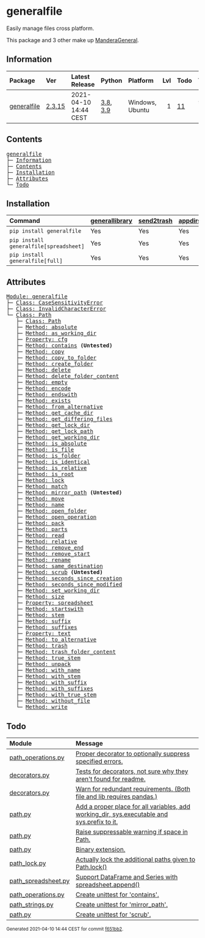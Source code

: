 # generalfile
Easily manage files cross platform.

This package and 3 other make up [ManderaGeneral](https://github.com/Mandera).

## Information
| Package                                                      | Ver                                             | Latest Release        | Python                                                                                                                   | Platform        |   Lvl | Todo                                                     | Tests   |
|:-------------------------------------------------------------|:------------------------------------------------|:----------------------|:-------------------------------------------------------------------------------------------------------------------------|:----------------|------:|:---------------------------------------------------------|:--------|
| [generalfile](https://github.com/ManderaGeneral/generalfile) | [2.3.15](https://pypi.org/project/generalfile/) | 2021-04-10 14:44 CEST | [3.8](https://www.python.org/downloads/release/python-380/), [3.9](https://www.python.org/downloads/release/python-390/) | Windows, Ubuntu |     1 | [11](https://github.com/ManderaGeneral/generalfile#Todo) | 95.5 %  |

## Contents
<pre>
<a href='#generalfile'>generalfile</a>
├─ <a href='#Information'>Information</a>
├─ <a href='#Contents'>Contents</a>
├─ <a href='#Installation'>Installation</a>
├─ <a href='#Attributes'>Attributes</a>
└─ <a href='#Todo'>Todo</a>
</pre>

## Installation
| Command                                | <a href='https://pypi.org/project/generallibrary'>generallibrary</a>   | <a href='https://pypi.org/project/send2trash'>send2trash</a>   | <a href='https://pypi.org/project/appdirs'>appdirs</a>   | <a href='https://pypi.org/project/pandas'>pandas</a>   |
|:---------------------------------------|:-----------------------------------------------------------------------|:---------------------------------------------------------------|:---------------------------------------------------------|:-------------------------------------------------------|
| `pip install generalfile`              | Yes                                                                    | Yes                                                            | Yes                                                      | No                                                     |
| `pip install generalfile[spreadsheet]` | Yes                                                                    | Yes                                                            | Yes                                                      | Yes                                                    |
| `pip install generalfile[full]`        | Yes                                                                    | Yes                                                            | Yes                                                      | Yes                                                    |

## Attributes
<pre>
<a href='https://github.com/ManderaGeneral/generalfile/blob/f651bb2/generalfile/__init__.py#L1'>Module: generalfile</a>
├─ <a href='https://github.com/ManderaGeneral/generalfile/blob/f651bb2/generalfile/errors.py#L6'>Class: CaseSensitivityError</a>
├─ <a href='https://github.com/ManderaGeneral/generalfile/blob/f651bb2/generalfile/errors.py#L10'>Class: InvalidCharacterError</a>
└─ <a href='https://github.com/ManderaGeneral/generalfile/blob/f651bb2/generalfile/path.py#L17'>Class: Path</a>
   ├─ <a href='https://github.com/ManderaGeneral/generalfile/blob/f651bb2/generalfile/path.py#L17'>Class: Path</a>
   ├─ <a href='https://github.com/ManderaGeneral/generalfile/blob/f651bb2/generalfile/path_strings.py#L32'>Method: absolute</a>
   ├─ <a href='https://github.com/ManderaGeneral/generalfile/blob/f651bb2/generalfile/path_lock.py#L124'>Method: as_working_dir</a>
   ├─ <a href='https://github.com/ManderaGeneral/generalfile/blob/f651bb2/generalfile/optional_dependencies/path_cfg.py#L12'>Property: cfg</a>
   ├─ <a href='https://github.com/ManderaGeneral/generalfile/blob/f651bb2/generalfile/path_operations.py#L477'>Method: contains</a> <b>(Untested)</b>
   ├─ <a href='https://github.com/ManderaGeneral/generalfile/blob/f651bb2/generalfile/path_operations.py#L157'>Method: copy</a>
   ├─ <a href='https://github.com/ManderaGeneral/generalfile/blob/f651bb2/generalfile/path_operations.py#L218'>Method: copy_to_folder</a>
   ├─ <a href='https://github.com/ManderaGeneral/generalfile/blob/f651bb2/generalfile/path_operations.py#L288'>Method: create_folder</a>
   ├─ <a href='https://github.com/ManderaGeneral/generalfile/blob/f651bb2/generalfile/path_operations.py#L362'>Method: delete</a>
   ├─ <a href='https://github.com/ManderaGeneral/generalfile/blob/f651bb2/generalfile/path_operations.py#L395'>Method: delete_folder_content</a>
   ├─ <a href='https://github.com/ManderaGeneral/generalfile/blob/f651bb2/generalfile/path_operations.py#L267'>Method: empty</a>
   ├─ <a href='https://github.com/ManderaGeneral/generalfile/blob/f651bb2/generalfile/path_strings.py#L267'>Method: encode</a>
   ├─ <a href='https://github.com/ManderaGeneral/generalfile/blob/f651bb2/generalfile/path_strings.py#L93'>Method: endswith</a>
   ├─ <a href='https://github.com/ManderaGeneral/generalfile/blob/f651bb2/generalfile/path_operations.py#L259'>Method: exists</a>
   ├─ <a href='https://github.com/ManderaGeneral/generalfile/blob/f651bb2/generalfile/path_strings.py#L24'>Method: from_alternative</a>
   ├─ <a href='https://github.com/ManderaGeneral/generalfile/blob/f651bb2/generalfile/path_operations.py#L334'>Method: get_cache_dir</a>
   ├─ <a href='https://github.com/ManderaGeneral/generalfile/blob/f651bb2/generalfile/path_operations.py#L451'>Method: get_differing_files</a>
   ├─ <a href='https://github.com/ManderaGeneral/generalfile/blob/f651bb2/generalfile/path_operations.py#L344'>Method: get_lock_dir</a>
   ├─ <a href='https://github.com/ManderaGeneral/generalfile/blob/f651bb2/generalfile/path_operations.py#L353'>Method: get_lock_path</a>
   ├─ <a href='https://github.com/ManderaGeneral/generalfile/blob/f651bb2/generalfile/path_operations.py#L306'>Method: get_working_dir</a>
   ├─ <a href='https://github.com/ManderaGeneral/generalfile/blob/f651bb2/generalfile/path_strings.py#L59'>Method: is_absolute</a>
   ├─ <a href='https://github.com/ManderaGeneral/generalfile/blob/f651bb2/generalfile/path_operations.py#L234'>Method: is_file</a>
   ├─ <a href='https://github.com/ManderaGeneral/generalfile/blob/f651bb2/generalfile/path_operations.py#L240'>Method: is_folder</a>
   ├─ <a href='https://github.com/ManderaGeneral/generalfile/blob/f651bb2/generalfile/path_operations.py#L433'>Method: is_identical</a>
   ├─ <a href='https://github.com/ManderaGeneral/generalfile/blob/f651bb2/generalfile/path_strings.py#L66'>Method: is_relative</a>
   ├─ <a href='https://github.com/ManderaGeneral/generalfile/blob/f651bb2/generalfile/path_operations.py#L246'>Method: is_root</a>
   ├─ <a href='https://github.com/ManderaGeneral/generalfile/blob/f651bb2/generalfile/path_lock.py#L115'>Method: lock</a>
   ├─ <a href='https://github.com/ManderaGeneral/generalfile/blob/f651bb2/generalfile/path_strings.py#L260'>Method: match</a>
   ├─ <a href='https://github.com/ManderaGeneral/generalfile/blob/f651bb2/generalfile/path_strings.py#L73'>Method: mirror_path</a> <b>(Untested)</b>
   ├─ <a href='https://github.com/ManderaGeneral/generalfile/blob/f651bb2/generalfile/path_operations.py#L226'>Method: move</a>
   ├─ <a href='https://github.com/ManderaGeneral/generalfile/blob/f651bb2/generalfile/path_strings.py#L152'>Method: name</a>
   ├─ <a href='https://github.com/ManderaGeneral/generalfile/blob/f651bb2/generalfile/path_operations.py#L298'>Method: open_folder</a>
   ├─ <a href='https://github.com/ManderaGeneral/generalfile/blob/f651bb2/generalfile/path_operations.py#L97'>Method: open_operation</a>
   ├─ <a href='https://github.com/ManderaGeneral/generalfile/blob/f651bb2/generalfile/path_operations.py#L497'>Method: pack</a>
   ├─ <a href='https://github.com/ManderaGeneral/generalfile/blob/f651bb2/generalfile/path_strings.py#L144'>Method: parts</a>
   ├─ <a href='https://github.com/ManderaGeneral/generalfile/blob/f651bb2/generalfile/path_operations.py#L118'>Method: read</a>
   ├─ <a href='https://github.com/ManderaGeneral/generalfile/blob/f651bb2/generalfile/path_strings.py#L42'>Method: relative</a>
   ├─ <a href='https://github.com/ManderaGeneral/generalfile/blob/f651bb2/generalfile/path_strings.py#L119'>Method: remove_end</a>
   ├─ <a href='https://github.com/ManderaGeneral/generalfile/blob/f651bb2/generalfile/path_strings.py#L102'>Method: remove_start</a>
   ├─ <a href='https://github.com/ManderaGeneral/generalfile/blob/f651bb2/generalfile/path_operations.py#L133'>Method: rename</a>
   ├─ <a href='https://github.com/ManderaGeneral/generalfile/blob/f651bb2/generalfile/path_strings.py#L135'>Method: same_destination</a>
   ├─ <a href='https://github.com/ManderaGeneral/generalfile/blob/f651bb2/generalfile/path.py#L105'>Method: scrub</a> <b>(Untested)</b>
   ├─ <a href='https://github.com/ManderaGeneral/generalfile/blob/f651bb2/generalfile/path_operations.py#L412'>Method: seconds_since_creation</a>
   ├─ <a href='https://github.com/ManderaGeneral/generalfile/blob/f651bb2/generalfile/path_operations.py#L420'>Method: seconds_since_modified</a>
   ├─ <a href='https://github.com/ManderaGeneral/generalfile/blob/f651bb2/generalfile/path_operations.py#L325'>Method: set_working_dir</a>
   ├─ <a href='https://github.com/ManderaGeneral/generalfile/blob/f651bb2/generalfile/path_operations.py#L427'>Method: size</a>
   ├─ <a href='https://github.com/ManderaGeneral/generalfile/blob/f651bb2/generalfile/optional_dependencies/path_spreadsheet.py#L9'>Property: spreadsheet</a>
   ├─ <a href='https://github.com/ManderaGeneral/generalfile/blob/f651bb2/generalfile/path_strings.py#L84'>Method: startswith</a>
   ├─ <a href='https://github.com/ManderaGeneral/generalfile/blob/f651bb2/generalfile/path_strings.py#L168'>Method: stem</a>
   ├─ <a href='https://github.com/ManderaGeneral/generalfile/blob/f651bb2/generalfile/path_strings.py#L200'>Method: suffix</a>
   ├─ <a href='https://github.com/ManderaGeneral/generalfile/blob/f651bb2/generalfile/path_strings.py#L244'>Method: suffixes</a>
   ├─ <a href='https://github.com/ManderaGeneral/generalfile/blob/f651bb2/generalfile/optional_dependencies/path_text.py#L11'>Property: text</a>
   ├─ <a href='https://github.com/ManderaGeneral/generalfile/blob/f651bb2/generalfile/path_strings.py#L16'>Method: to_alternative</a>
   ├─ <a href='https://github.com/ManderaGeneral/generalfile/blob/f651bb2/generalfile/path_operations.py#L384'>Method: trash</a>
   ├─ <a href='https://github.com/ManderaGeneral/generalfile/blob/f651bb2/generalfile/path_operations.py#L404'>Method: trash_folder_content</a>
   ├─ <a href='https://github.com/ManderaGeneral/generalfile/blob/f651bb2/generalfile/path_strings.py#L184'>Method: true_stem</a>
   ├─ <a href='https://github.com/ManderaGeneral/generalfile/blob/f651bb2/generalfile/path_operations.py#L516'>Method: unpack</a>
   ├─ <a href='https://github.com/ManderaGeneral/generalfile/blob/f651bb2/generalfile/path_strings.py#L159'>Method: with_name</a>
   ├─ <a href='https://github.com/ManderaGeneral/generalfile/blob/f651bb2/generalfile/path_strings.py#L175'>Method: with_stem</a>
   ├─ <a href='https://github.com/ManderaGeneral/generalfile/blob/f651bb2/generalfile/path_strings.py#L208'>Method: with_suffix</a>
   ├─ <a href='https://github.com/ManderaGeneral/generalfile/blob/f651bb2/generalfile/path_strings.py#L251'>Method: with_suffixes</a>
   ├─ <a href='https://github.com/ManderaGeneral/generalfile/blob/f651bb2/generalfile/path_strings.py#L191'>Method: with_true_stem</a>
   ├─ <a href='https://github.com/ManderaGeneral/generalfile/blob/f651bb2/generalfile/path_operations.py#L279'>Method: without_file</a>
   └─ <a href='https://github.com/ManderaGeneral/generalfile/blob/f651bb2/generalfile/path_operations.py#L106'>Method: write</a>
</pre>

## Todo
| Module                                                                                                                                               | Message                                                                                                                                                                                     |
|:-----------------------------------------------------------------------------------------------------------------------------------------------------|:--------------------------------------------------------------------------------------------------------------------------------------------------------------------------------------------|
| <a href='https://github.com/ManderaGeneral/generalfile/blob/master/generalfile/path_operations.py#L1'>path_operations.py</a>                         | <a href='https://github.com/ManderaGeneral/generalfile/blob/master/generalfile/path_operations.py#L364'>Proper decorator to optionally suppress specified errors.</a>                       |
| <a href='https://github.com/ManderaGeneral/generalfile/blob/master/generalfile/decorators.py#L1'>decorators.py</a>                                   | <a href='https://github.com/ManderaGeneral/generalfile/blob/master/generalfile/decorators.py#L1'>Tests for decorators, not sure why they aren't found for readme.</a>                       |
| <a href='https://github.com/ManderaGeneral/generalfile/blob/master/generalfile/decorators.py#L1'>decorators.py</a>                                   | <a href='https://github.com/ManderaGeneral/generalfile/blob/master/generalfile/decorators.py#L2'>Warn for redundant requirements. (Both file and lib requires pandas.)</a>                  |
| <a href='https://github.com/ManderaGeneral/generalfile/blob/master/generalfile/path.py#L1'>path.py</a>                                               | <a href='https://github.com/ManderaGeneral/generalfile/blob/master/generalfile/path.py#L22'>Add a proper place for all variables, add working_dir, sys.executable and sys.prefix to it.</a> |
| <a href='https://github.com/ManderaGeneral/generalfile/blob/master/generalfile/path.py#L1'>path.py</a>                                               | <a href='https://github.com/ManderaGeneral/generalfile/blob/master/generalfile/path.py#L23'>Raise suppressable warning if space in Path.</a>                                                |
| <a href='https://github.com/ManderaGeneral/generalfile/blob/master/generalfile/path.py#L1'>path.py</a>                                               | <a href='https://github.com/ManderaGeneral/generalfile/blob/master/generalfile/path.py#L24'>Binary extension.</a>                                                                           |
| <a href='https://github.com/ManderaGeneral/generalfile/blob/master/generalfile/path_lock.py#L1'>path_lock.py</a>                                     | <a href='https://github.com/ManderaGeneral/generalfile/blob/master/generalfile/path_lock.py#L12'>Actually lock the additional paths given to Path.lock()</a>                                |
| <a href='https://github.com/ManderaGeneral/generalfile/blob/master/generalfile/optional_dependencies/path_spreadsheet.py#L1'>path_spreadsheet.py</a> | <a href='https://github.com/ManderaGeneral/generalfile/blob/master/generalfile/optional_dependencies/path_spreadsheet.py#L113'>Support DataFrame and Series with spreadsheet.append()</a>   |
| <a href='https://github.com/ManderaGeneral/generalfile/blob/master/generalfile/path_operations.py#L1'>path_operations.py</a>                         | <a href='https://github.com/ManderaGeneral/generalfile/blob/master/generalfile/path_operations.py#L477'>Create unittest for 'contains'.</a>                                                 |
| <a href='https://github.com/ManderaGeneral/generalfile/blob/master/generalfile/path_strings.py#L1'>path_strings.py</a>                               | <a href='https://github.com/ManderaGeneral/generalfile/blob/master/generalfile/path_strings.py#L73'>Create unittest for 'mirror_path'.</a>                                                  |
| <a href='https://github.com/ManderaGeneral/generalfile/blob/master/generalfile/path.py#L1'>path.py</a>                                               | <a href='https://github.com/ManderaGeneral/generalfile/blob/master/generalfile/path.py#L105'>Create unittest for 'scrub'.</a>                                                               |

<sup>
Generated 2021-04-10 14:44 CEST for commit <a href='https://github.com/ManderaGeneral/generalfile/commit/f651bb2'>f651bb2</a>.
</sup>

